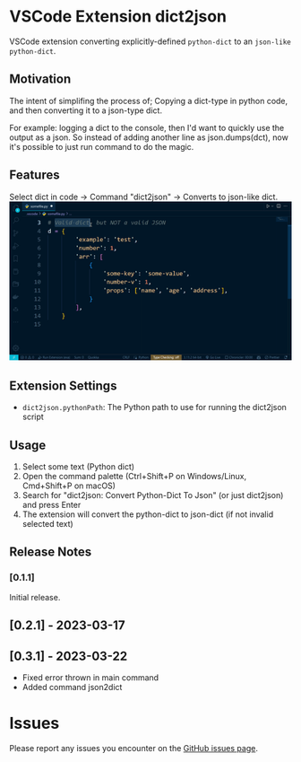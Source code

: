 # VSCode Extension dict2json

VSCode extension converting explicitly-defined `python-dict` to an `json-like python-dict`.

## Motivation

The intent of simplifing the process of; Copying a dict-type in python code, and then converting it to a json-type dict.

For example: logging a dict to the console, then I'd want to quickly use the output as a json. So instead of adding another line as json.dumps(dct), now it's possible to just run command to do the magic.

## Features

Select dict in code -> Command "dict2json" -> Converts to json-like dict.
![feature dict2json](https://github.com/NoamLoewenstern/dict2json/raw/main/images/feature-usage.png)

## Extension Settings

- `dict2json.pythonPath`: The Python path to use for running the dict2json script

## Usage

1. Select some text (Python dict)
2. Open the command palette (Ctrl+Shift+P on Windows/Linux, Cmd+Shift+P on macOS)
3. Search for "dict2json: Convert Python-Dict To Json" (or just dict2json) and press Enter
4. The extension will convert the python-dict to json-dict (if not invalid selected text)

## Release Notes

### [0.1.1]

Initial release.

## [0.2.1] - 2023-03-17

## [0.3.1] - 2023-03-22

- Fixed error thrown in main command
- Added command json2dict

# Issues

Please report any issues you encounter on the [GitHub issues page](https://github.com/NoamLoewenstern/dict2json/issues).
